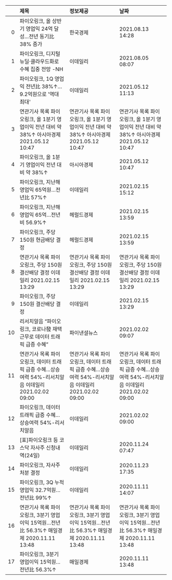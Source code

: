 |    | 제목                                                                                                   | 정보제공                                                                                               | 날짜                                                                                                   |
|---:|:-------------------------------------------------------------------------------------------------------|:-------------------------------------------------------------------------------------------------------|:-------------------------------------------------------------------------------------------------------|
|  0 | 파이오링크, 올 상반기 영업익 24억 달성…전년 동기比 38% 증가                                            | 한국경제                                                                                               | 2021.08.13 14:28                                                                                       |
|  1 | 파이오링크, 디지털 뉴딜·클라우드화로 수혜 집중 전망 -NH                                                | 이데일리                                                                                               | 2021.08.05 08:07                                                                                       |
|  2 | 파이오링크, 1Q 영업익 전년比 38%↑…9.2억원으로 '역대 최대'                                              | 이데일리                                                                                               | 2021.05.12 11:13                                                                                       |
|  3 | 연관기사 목록  파이오링크, 올 1분기 영업이익 전년 대비 약 38%↑  아시아경제  2021.05.12 10:47           | 연관기사 목록  파이오링크, 올 1분기 영업이익 전년 대비 약 38%↑  아시아경제  2021.05.12 10:47           | 연관기사 목록  파이오링크, 올 1분기 영업이익 전년 대비 약 38%↑  아시아경제  2021.05.12 10:47           |
|  4 | 파이오링크, 올 1분기 영업이익 전년 대비 약 38%↑                                                        | 아시아경제                                                                                             | 2021.05.12 10:47                                                                                       |
|  5 | 파이오링크, 지난해 영업익 65억원…전년比 57%↑                                                           | 이데일리                                                                                               | 2021.02.15 15:12                                                                                       |
|  6 | 파이오링크, 지난해 영업익 65억…전년비 56.9%↑                                                           | 헤럴드경제                                                                                             | 2021.02.15 13:59                                                                                       |
|  7 | 파이오링크, 주당 150원 현금배당 결정                                                                   | 헤럴드경제                                                                                             | 2021.02.15 13:59                                                                                       |
|  8 | 연관기사 목록  파이오링크, 주당 150원 결산배당 결정  이데일리  2021.02.15 13:29                        | 연관기사 목록  파이오링크, 주당 150원 결산배당 결정  이데일리  2021.02.15 13:29                        | 연관기사 목록  파이오링크, 주당 150원 결산배당 결정  이데일리  2021.02.15 13:29                        |
|  9 | 파이오링크, 주당 150원 결산배당 결정                                                                   | 이데일리                                                                                               | 2021.02.15 13:29                                                                                       |
| 10 | 리서치알음 “파이오링크, 코로나發 재택근무로 데이터 트래픽 급증 수혜”                                   | 파이낸셜뉴스                                                                                           | 2021.02.02 09:07                                                                                       |
| 11 | 연관기사 목록  파이오링크, 데이터 트래픽 급증 수혜…상승여력 54%-리서치알음  이데일리  2021.02.02 09:00 | 연관기사 목록  파이오링크, 데이터 트래픽 급증 수혜…상승여력 54%-리서치알음  이데일리  2021.02.02 09:00 | 연관기사 목록  파이오링크, 데이터 트래픽 급증 수혜…상승여력 54%-리서치알음  이데일리  2021.02.02 09:00 |
| 12 | 파이오링크, 데이터 트래픽 급증 수혜…상승여력 54%-리서치알음                                            | 이데일리                                                                                               | 2021.02.02 09:00                                                                                       |
| 13 | [표]파이오링크 등 코스닥 자사주 신청내역(24일)                                                         | 이데일리                                                                                               | 2020.11.24 07:47                                                                                       |
| 14 | 파이오링크, 자사주 처분 결정                                                                           | 이데일리                                                                                               | 2020.11.23 17:35                                                                                       |
| 15 | 파이오링크, 3Q 누적 영업익 32.7억원…전년比 99%↑                                                        | 이데일리                                                                                               | 2020.11.11 14:07                                                                                       |
| 16 | 연관기사 목록  파이오링크, 3분기 영업이익 15억원…전년比 56.3%↑  매일경제  2020.11.11 13:48             | 연관기사 목록  파이오링크, 3분기 영업이익 15억원…전년比 56.3%↑  매일경제  2020.11.11 13:48             | 연관기사 목록  파이오링크, 3분기 영업이익 15억원…전년比 56.3%↑  매일경제  2020.11.11 13:48             |
| 17 | 파이오링크, 3분기 영업이익 15억원…전년比 56.3%↑                                                        | 매일경제                                                                                               | 2020.11.11 13:48                                                                                       |
